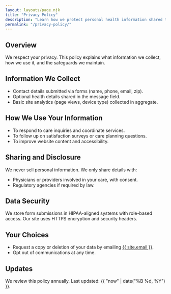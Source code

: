 ```yaml
---
layout: layouts/page.njk
title: "Privacy Policy"
description: "Learn how we protect personal health information shared through our home health care website."
permalink: "/privacy-policy/"
---
```

## Overview
We respect your privacy. This policy explains what information we collect, how we use it, and the safeguards we maintain.

## Information We Collect
- Contact details submitted via forms (name, phone, email, zip).
- Optional health details shared in the message field.
- Basic site analytics (page views, device type) collected in aggregate.

## How We Use Your Information
- To respond to care inquiries and coordinate services.
- To follow up on satisfaction surveys or care planning questions.
- To improve website content and accessibility.

## Sharing and Disclosure
We never sell personal information. We only share details with:
- Physicians or providers involved in your care, with consent.
- Regulatory agencies if required by law.

## Data Security
We store form submissions in HIPAA-aligned systems with role-based access. Our site uses HTTPS encryption and security headers.

## Your Choices
- Request a copy or deletion of your data by emailing <a href="mailto:{{ site.email }}">{{ site.email }}</a>.
- Opt out of communications at any time.

## Updates
We review this policy annually. Last updated: {{ "now" | date("%B %d, %Y") }}.
